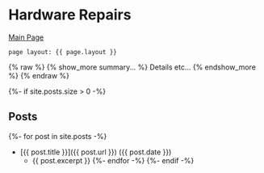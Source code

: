 # Hardware Repairs

[Main Page](Something/Whatnot)

```
page layout: {{ page.layout }} 
```

{% raw %}
{% show_more summary... %}
Details etc...
{% endshow_more %}
{% endraw %}

{%- if site.posts.size > 0 -%}
## Posts
  {%- for post in site.posts -%}
* [{{ post.title }}]({{ post.url }}) ({{ post.date }})
  - {{ post.excerpt }}
  {%- endfor -%}
{%- endif -%}
